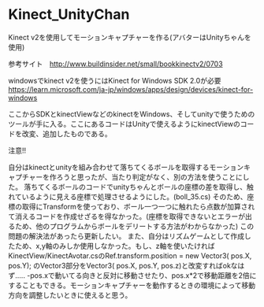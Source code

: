 # Kinect_UnityChan
Kinect v2を使用してモーションキャプチャーを作る(アバターはUnityちゃんを使用)

参考サイト　http://www.buildinsider.net/small/bookkinectv2/0703

windowsでkinect v2を使うにはKinect for Windows SDK 2.0が必要
https://learn.microsoft.com/ja-jp/windows/apps/design/devices/kinect-for-windows

ここからSDKとkinectViewなどのkinectをWindows、そしてunityで使うためのツールが手に入る。ここにあるコードはUnityで使えるようにkinectViewのコードを改変、追加したものである。

注意!!

自分はkinectとunityを組み合わせて落ちてくるボールを取得するモーションキャプチャーを作ろうと思ったが、当たり判定がなく、別の方法を使うことにした。
落ちてくるボールのコードでunityちゃんとボールの座標の差を取得し、触れているように見える座標で処理させるようにした。(boll_35.cs)
そのため、座標の取得にTransformを使っており、ボール一つ一つに触れたら点数が加算されて消えるコードを作成せざるを得なかった。(座標を取得できないとエラーが出るため、他のプログラムからボールをデリートする方法がわからなかった)
この問題の解決法があったら更新したい。
また、自分はリズムゲームとして作成したため、x,y軸のみしか使用しなかった。もし、z軸を使いたければ
KinectView/KinectAvotar.csのRef.transform.position = new Vector3( pos.X, pos.Y);
のVector3部分をVector3( pos.X, pos.Y, pos.z)と改変すればokなはず.....
-pos.xで動いてる向きと反対に移動させたり、pos.x*2で移動距離を2倍にすることもできる。モーションキャプチャーを動作するときの環境によって移動方向を調整したいときに使えると思う。

